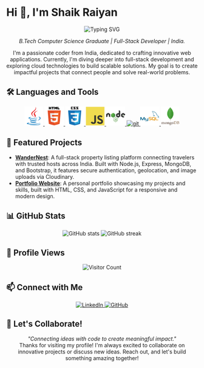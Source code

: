 # Hi 👋, I'm Shaik Raiyan

<p align="center">
  <img src="https://readme-typing-svg.demolab.com?font=Fira+Code&size=24&pause=1000&color=55F524&center=true&vCenter=true&width=600&lines=Full-Stack+Developer;Tech+Enthusiast;Building+Innovative+Solutions" alt="Typing SVG" />
</p>

<p align="center">
  <em>B.Tech Computer Science Graduate | Full-Stack Developer | India.</em>
</p>

<p align="center">
  I'm a passionate coder from India, dedicated to crafting innovative web applications. Currently, I'm diving deeper into full-stack development and exploring cloud technologies to build scalable solutions. My goal is to create impactful projects that connect people and solve real-world problems.
</p>

## 🛠️ Languages and Tools

<p align="center">
  <a href="https://www.java.com" target="_blank" rel="noreferrer"> <img src="https://raw.githubusercontent.com/devicons/devicon/master/icons/java/java-original.svg" alt="java" width="50" height="50"/> </a>
  <a href="https://www.w3.org/html/" target="_blank" rel="noreferrer"> <img src="https://raw.githubusercontent.com/devicons/devicon/master/icons/html5/html5-original-wordmark.svg" alt="html5" width="50" height="50"/> </a>
  <a href="https://www.w3schools.com/css/" target="_blank" rel="noreferrer"> <img src="https://raw.githubusercontent.com/devicons/devicon/master/icons/css3/css3-original-wordmark.svg" alt="css3" width="50" height="50"/> </a>
  <a href="https://developer.mozilla.org/en-US/docs/Web/JavaScript" target="_blank" rel="noreferrer"> <img src="https://raw.githubusercontent.com/devicons/devicon/master/icons/javascript/javascript-original.svg" alt="javascript" width="50" height="50"/> </a>
  <a href="https://nodejs.org" target="_blank" rel="noreferrer"> <img src="https://raw.githubusercontent.com/devicons/devicon/master/icons/nodejs/nodejs-original-wordmark.svg" alt="nodejs" width="50" height="50"/> </a>
  <a href="https://git-scm.com/" target="_blank" rel="noreferrer"> <img src="https://www.vectorlogo.zone/logos/git-scm/git-scm-icon.svg" alt="git" width="50" height="50"/> </a>
  <a href="https://www.mysql.com/" target="_blank" rel="noreferrer"> <img src="https://raw.githubusercontent.com/devicons/devicon/master/icons/mysql/mysql-original-wordmark.svg" alt="mysql" width="50" height="50"/> </a>
  <a href="https://www.mongodb.com/" target="_blank" rel="noreferrer"> <img src="https://raw.githubusercontent.com/devicons/devicon/master/icons/mongodb/mongodb-original-wordmark.svg" alt="mongodb" width="50" height="50"/> </a>
</p>

## 🚀 Featured Projects

- **[WanderNest](https://github.com/SHAIK-RAIYAN/WanderNest)**: A full-stack property listing platform connecting travelers with trusted hosts across India. Built with Node.js, Express, MongoDB, and Bootstrap, it features secure authentication, geolocation, and image uploads via Cloudinary.
- **[Portfolio Website](https://github.com/SHAIK-RAIYAN/Portfolio)**: A personal portfolio showcasing my projects and skills, built with HTML, CSS, and JavaScript for a responsive and modern design.

## 📊 GitHub Stats

<p align="center">
  <img src="https://github-readme-stats.vercel.app/api?username=SHAIK-RAIYAN&show_icons=true&theme=radical" alt="GitHub stats" />
  <img src="https://github-readme-streak-stats.herokuapp.com/?user=SHAIK-RAIYAN&theme=radical" alt="GitHub streak" />
</p>

## 👥 Profile Views

<p align="center">
  <img src="https://visit-counter.vercel.app/counter.png?name=SHAIK-RAIYAN" alt="Visitor Count" />
</p>

## 📫 Connect with Me

<p align="center">
  <a href="https://linkedin.com/in/shaik-raiyan" target="_blank" rel="noreferrer">
    <img src="https://raw.githubusercontent.com/rahuldkjain/github-profile-readme-generator/master/src/images/icons/Social/linked-in-alt.svg" alt="LinkedIn" height="30" width="40" />
  </a>
  <a href="https://github.com/SHAIK-RAIYAN" target="_blank" rel="noreferrer">
    <img src="https://www.vectorlogo.zone/logos/github/github-icon.svg" alt="GitHub" height="40" width="40" />
  </a>
</p>

## 🌟 Let's Collaborate!

<p align="center">
  <em>"Connecting ideas with code to create meaningful impact."</em><br>
  Thanks for visiting my profile! I'm always excited to collaborate on innovative projects or discuss new ideas. Reach out, and let's build something amazing together!
</p>
